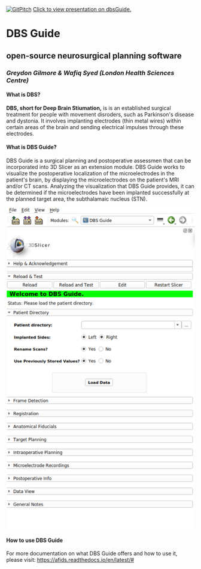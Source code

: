 [![GitPitch](https://gitpitch.com/assets/badge.svg)](https://gitpitch.com/greydongilmore/slideshows/master?p=labretreat_2019#/) 
[Click to view presentation on dbsGuide.](https://gitpitch.com/greydongilmore/slideshows/master?p=labretreat_2019#/) 

# DBS Guide
## open-source neurosurgical planning software
### *Greydon Gilmore & Wafiq Syed (London Health Sciences Centre)*

#### What is DBS?
**DBS, short for Deep Brain Stiumation,** is is an established surgical treatment for people with movement disroders, such as Parkinson's disease and dystonia. It involves implanting electrodes (thin metal wires) within certain areas of the brain and sending electrical impulses through these electrodes.

#### What is DBS Guide?
DBS Guide is a surgical planning and postoperative assessmen that can be incorporated into 3D Slicer as an extension module. DBS Guide works to visualize the postoperative localization of the microelectrodes in the patient's brain, by displaying the microelectrodes on the patient's MRI and/or CT scans. Analyzing the visualization that DBS Guide provides, it can be determined if the microelectrodes have been implanted successfully at the planned target area, the subthalamaic nucleus (STN).

![DBS Guide User Interface](images/Picture1.png) 
#### How to use DBS Guide
For more documentation on what DBS Guide offers and how to use it, please visit: https://afids.readthedocs.io/en/latest/#
